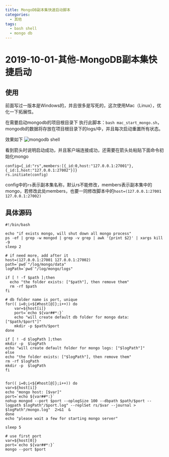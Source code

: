 ```yaml
---
title: MongoDB副本集快速启动脚本
categories:
  - 其他
tags:
  - bash shell
  - mongo db
---
```


# 2019-10-01-其他-MongoDB副本集快捷启动

## 使用

前面写过一版本是Windows的，并且很多是写死的，这次使用Mac（Linux），优化一下拓展性。

在需要启动mongodb的项目根目录下 执行此脚本：`bash mac_start_mongo.sh`，mongodb的数据将存放在项目根目录下的logs/中，并且每次启动重置所有状态。

效果如下 ![mongodb shell](https://github.com/jxnu-liguobin/cs-summary-reflection/tree/3ba954086b9e833571bc2e57c865845ca2c5fc73/docs/_posts/public/image/mongoshell.png)

看到箭头时说明启动成功，并且客户端连接成功，还需要在箭头处粘贴下面命令初始化mongo

```text
config={_id:"rs",members:[{_id:0,host:"127.0.0.1:27001"},{_id:1,host:"127.0.0.1:27002"}]}
rs.initiate(config)
```

config中的`rs`表示副本集名称，默认rs不能修改，members表示副本集中的mongo，若修改此处members，也要一同修改脚本中的`host=(127.0.0.1:27001 127.0.0.1:27002)`

## 具体源码

```text
#!/bin/bash

echo "if exists mongo, will shut down all mongo process"
ps -ef | grep -w mongod | grep -v grep | awk '{print $2}' | xargs kill -9
sleep 2

# if need more, add after it
host=(127.0.0.1:27001 127.0.0.1:27002)
path=`pwd`"/log/mongo/data"
logPath=`pwd`"/log/mongo/logs"

if [ ! -f $path ];then
  echo "the folder exists: ["$path"], then remove them"
  rm -rf $path
fi

# db folder name is port, unique
for(( i=0;i<${#host[@]};i++)) do
    var=${host[i]}
    port=`echo ${var##*:}`
    echo "will create default db folder for mongo data: ["$path/$port"]"
    mkdir -p $path/$port
done

if [ ! -d $logPath ];then
mkdir -p  $logPath
echo "will create default folder for mongo logs: ["$logPath"]"
else
echo "the folder exists: ["$logPath"], then remove them"
rm -rf $logPath
mkdir -p  $logPath
fi


for(( i=0;i<${#host[@]};i++)) do
var=${host[i]}
echo "mongo host: [$var]"
port=`echo ${var##*:}`
nohup mongod --port $port --oplogSize 100 --dbpath $path/$port --logpath $logPath"/$port.log" --replSet rs/$var --journal > $logPath"/mongo.log"  2>&1  &
done
echo "please wait a few for starting mongo server"

sleep 5

# use first port
var=${host[0]}
port=`echo ${var##*:}`
mongo --port $port
```

